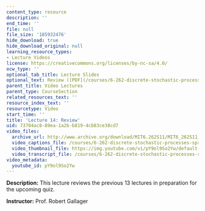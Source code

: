 ```yaml
---
content_type: resource
description: ''
end_time: ''
file: null
file_size: '185932476'
hide_download: true
hide_download_original: null
learning_resource_types:
- Lecture Videos
license: https://creativecommons.org/licenses/by-nc-sa/4.0/
ocw_type: ''
optional_tab_title: Lecture Slides
optional_text: Review ([PDF](/courses/6-262-discrete-stochastic-processes-spring-2011/resources/mit6_262s11_lec14))
parent_title: Video Lectures
parent_type: CourseSection
related_resources_text: ''
resource_index_text: ''
resourcetype: Video
start_time: ''
title: 'Lecture 14: Review'
uid: 73704ac8-89ea-1a2b-b819-4cb83ce38cd7
video_files:
  archive_url: http://www.archive.org/download/MIT6.262S11/MIT6_262S11_lec14_300k.mp4
  video_captions_file: /courses/6-262-discrete-stochastic-processes-spring-2011/8f23afe6cf3c5e11b249820dba5364ea_pY9ol9So2Yw.vtt
  video_thumbnail_file: https://img.youtube.com/vi/pY9ol9So2Yw/default.jpg
  video_transcript_file: /courses/6-262-discrete-stochastic-processes-spring-2011/aeb1791afb3d10aecdf74ea5c541bb3f_pY9ol9So2Yw.pdf
video_metadata:
  youtube_id: pY9ol9So2Yw
---
```


**Description:** This lecture reviews the previous 13 lectures in preparation for the upcoming quiz.

**Instructor:** Prof. Robert Gallager

